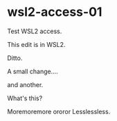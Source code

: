 # wsl2-access-01
Test WSL2 access.

This edit is in WSL2.

Ditto.

A small change....

and another.

What's this?

Moremoremore ororor Lesslessless.